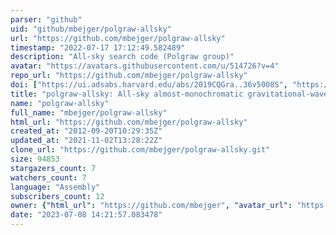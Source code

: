 ```yaml
---
parser: "github"
uid: "github/mbejger/polgraw-allsky"
url: "https://github.com/mbejger/polgraw-allsky"
timestamp: "2022-07-17 17:12:49.582489"
description: "All-sky search code (Polgraw group)"
avatar: "https://avatars.githubusercontent.com/u/514726?v=4"
repo_url: "https://github.com/mbejger/polgraw-allsky"
doi: ["https://ui.adsabs.harvard.edu/abs/2019CQGra..36v5008S", "https://ui.adsabs.harvard.edu/abs/2021ascl.soft02011A/abstract"]
title: "polgraw-allsky: All-sky almost-monochromatic gravitational-wave pipeline"
name: "polgraw-allsky"
full_name: "mbejger/polgraw-allsky"
html_url: "https://github.com/mbejger/polgraw-allsky"
created_at: "2012-09-20T10:29:35Z"
updated_at: "2021-11-02T13:28:22Z"
clone_url: "https://github.com/mbejger/polgraw-allsky.git"
size: 94853
stargazers_count: 7
watchers_count: 7
language: "Assembly"
subscribers_count: 12
owner: {"html_url": "https://github.com/mbejger", "avatar_url": "https://avatars.githubusercontent.com/u/514726?v=4", "login": "mbejger", "type": "User"}
date: "2023-07-08 14:21:57.083478"
---
```

